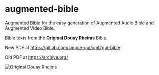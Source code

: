 # augmented-bible

Augmented Bible for the easy generation of Augmented Audio Bible and Augmented Video Bible.

Bible texts from the **Original Douay Rheims** Bible.

New PDF at https://gitlab.com/simple-gui/xml2gui-bible

Old PDF at https://archive.org/

![Original Douay Rheims](https://codeberg.org/olprint/augmented-bible/raw/branch/main/images/sh1.png)
